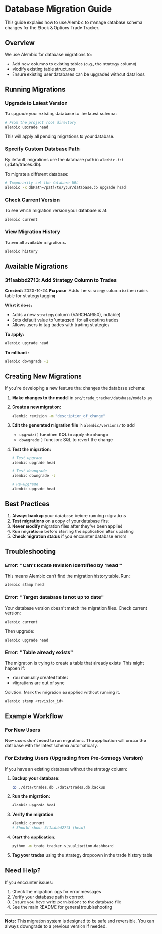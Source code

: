 # Database Migration Guide

This guide explains how to use Alembic to manage database schema changes for the Stock & Options Trade Tracker.

## Overview

We use Alembic for database migrations to:
- Add new columns to existing tables (e.g., the strategy column)
- Modify existing table structures
- Ensure existing user databases can be upgraded without data loss

## Running Migrations

### Upgrade to Latest Version

To upgrade your existing database to the latest schema:

```bash
# From the project root directory
alembic upgrade head
```

This will apply all pending migrations to your database.

### Specify Custom Database Path

By default, migrations use the database path in `alembic.ini` (./data/trades.db).

To migrate a different database:

```bash
# Temporarily set the database URL
alembic -x dbPath=/path/to/your/database.db upgrade head
```

### Check Current Version

To see which migration version your database is at:

```bash
alembic current
```

### View Migration History

To see all available migrations:

```bash
alembic history
```

## Available Migrations

### 3f1aabbd2713: Add Strategy Column to Trades

**Created:** 2025-10-24
**Purpose:** Adds the `strategy` column to the `trades` table for strategy tagging

**What it does:**
- Adds a new `strategy` column (VARCHAR(50), nullable)
- Sets default value to 'untagged' for all existing trades
- Allows users to tag trades with trading strategies

**To apply:**
```bash
alembic upgrade head
```

**To rollback:**
```bash
alembic downgrade -1
```

## Creating New Migrations

If you're developing a new feature that changes the database schema:

1. **Make changes to the model** in `src/trade_tracker/database/models.py`

2. **Create a new migration:**
   ```bash
   alembic revision -m "description_of_change"
   ```

3. **Edit the generated migration file** in `alembic/versions/` to add:
   - `upgrade()` function: SQL to apply the change
   - `downgrade()` function: SQL to revert the change

4. **Test the migration:**
   ```bash
   # Test upgrade
   alembic upgrade head

   # Test downgrade
   alembic downgrade -1

   # Re-upgrade
   alembic upgrade head
   ```

## Best Practices

1. **Always backup** your database before running migrations
2. **Test migrations** on a copy of your database first
3. **Never modify** migration files after they've been applied
4. **Run migrations** before starting the application after updating
5. **Check migration status** if you encounter database errors

## Troubleshooting

### Error: "Can't locate revision identified by 'head'"

This means Alembic can't find the migration history table. Run:
```bash
alembic stamp head
```

### Error: "Target database is not up to date"

Your database version doesn't match the migration files. Check current version:
```bash
alembic current
```

Then upgrade:
```bash
alembic upgrade head
```

### Error: "Table already exists"

The migration is trying to create a table that already exists. This might happen if:
- You manually created tables
- Migrations are out of sync

Solution: Mark the migration as applied without running it:
```bash
alembic stamp <revision_id>
```

## Example Workflow

### For New Users

New users don't need to run migrations. The application will create the database with the latest schema automatically.

### For Existing Users (Upgrading from Pre-Strategy Version)

If you have an existing database without the strategy column:

1. **Backup your database:**
   ```bash
   cp ./data/trades.db ./data/trades.db.backup
   ```

2. **Run the migration:**
   ```bash
   alembic upgrade head
   ```

3. **Verify the migration:**
   ```bash
   alembic current
   # Should show: 3f1aabbd2713 (head)
   ```

4. **Start the application:**
   ```bash
   python -m trade_tracker.visualization.dashboard
   ```

5. **Tag your trades** using the strategy dropdown in the trade history table

## Need Help?

If you encounter issues:
1. Check the migration logs for error messages
2. Verify your database path is correct
3. Ensure you have write permissions to the database file
4. See the main README for general troubleshooting

---

**Note:** This migration system is designed to be safe and reversible. You can always downgrade to a previous version if needed.

